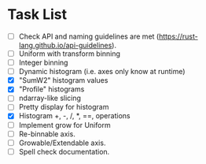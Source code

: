 # Task List

- [ ] Check API and naming guidelines are met (https://rust-lang.github.io/api-guidelines).
- [ ] Uniform with transform binning
- [ ] Integer binning
- [ ] Dynamic histogram (i.e. axes only know at runtime)
- [x] "SumW2" histogram values
- [x] "Profile" histograms
- [ ] ndarray-like slicing
- [ ] Pretty display for histogram
- [x] Histogram +, -, /, *, ==, operations 
- [ ] Implement grow for Uniform
- [ ] Re-binnable axis.
- [ ] Growable/Extendable axis.
- [ ] Spell check documentation.